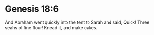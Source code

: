 # Genesis 18:6

And Abraham went quickly into the tent to Sarah and said, Quick! Three seahs of fine flour! Knead it, and make cakes.
